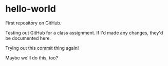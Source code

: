 # hello-world
First repository on GitHub.

Testing out GitHub for a class assignment. If I'd made any changes, they'd be documented here.

Trying out this commit thing again!

Maybe we'll do this, too?
